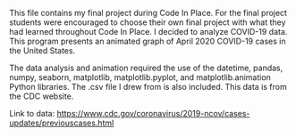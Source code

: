 This file contains my final project during Code In Place. For the final project students were encouraged to choose their own final project with what they had learned throughout Code In Place. I decided to analyze COVID-19 data. This program presents an animated graph of April 2020 COVID-19 cases in the United States. 
  
The data analysis and animation required the use of the datetime, pandas, numpy, seaborn, matplotlib, matplotlib.pyplot, and matplotlib.animation Python libraries. The .csv file I drew from is also included. This data is from the CDC website. 

Link to data: https://www.cdc.gov/coronavirus/2019-ncov/cases-updates/previouscases.html
